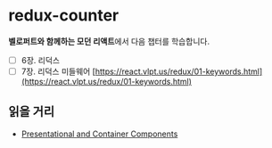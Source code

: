 # redux-counter

**벨로퍼트와 함께하는 모던 리액트**에서 다음 챕터를 학습합니다.

- [ ] 6장. 리덕스
- [ ] 7장. 리덕스 미들웨어
      [https://react.vlpt.us/redux/01-keywords.html](https://react.vlpt.us/redux/01-keywords.html)

## 읽을 거리

- [Presentational and Container Components
  ](https://medium.com/@dan_abramov/smart-and-dumb-components-7ca2f9a7c7d0)
